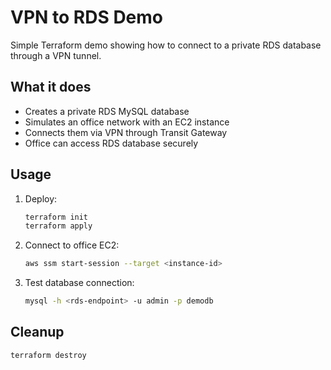 # VPN to RDS Demo

Simple Terraform demo showing how to connect to a private RDS database through a VPN tunnel.

## What it does

- Creates a private RDS MySQL database
- Simulates an office network with an EC2 instance
- Connects them via VPN through Transit Gateway
- Office can access RDS database securely

## Usage

1. Deploy:

   ```bash
   terraform init
   terraform apply
   ```

2. Connect to office EC2:

   ```bash
   aws ssm start-session --target <instance-id>
   ```

3. Test database connection:

   ```bash
   mysql -h <rds-endpoint> -u admin -p demodb
   ```

## Cleanup

```bash
terraform destroy
```
